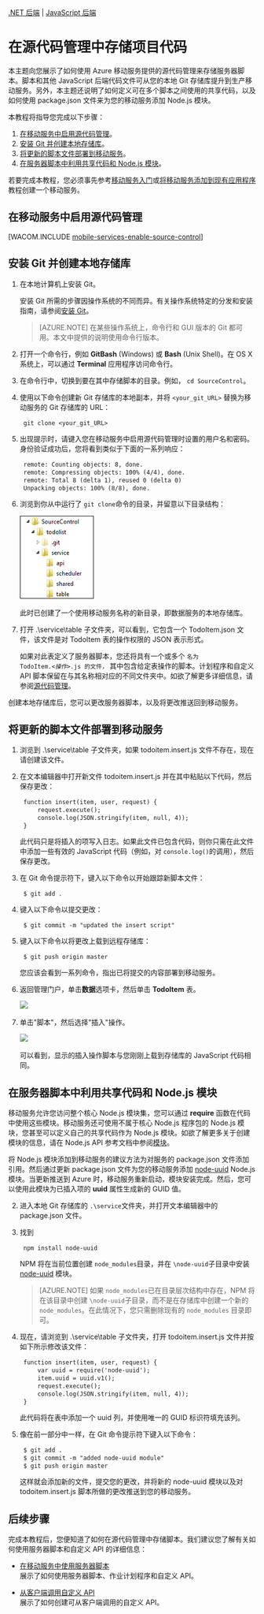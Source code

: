 <properties linkid="develop-mobile-tutorials-store-scripts-in-source-control" urlDisplayName="在源代码管理中存储服务器脚本" pageTitle="在源代码管理中存储服务器脚本 - Azure 移动服务" metaKeywords="" description="了解如何在您的计算机本地 Git 存储库中存储您的服务器脚本文件和模块。" metaCanonical="" services="" documentationCenter="Mobile" title="Store server scripts in source control" authors="glenga" solutions="" manager="" editor="" />
<tags ms.service=""
    ms.date=""
    wacn.date=""
    />


<div class="dev-center-tutorial-subselector">
	<a href="/zh-cn/documentation/articles/mobile-services-dotnet-backend-store-code-source-control/" title=".NET backend">.NET 后端</a> | <a href="/zh-cn/documentation/articles/mobile-services-store-scripts-source-control/"  title="JavaScript backend" class="current">JavaScript 后端</a>
</div>

# 在源代码管理中存储项目代码

本主题向您展示了如何使用 Azure 移动服务提供的源代码管理来存储服务器脚本。脚本和其他 JavaScript 后端代码文件可从您的本地 Git 存储库提升到生产移动服务。另外，本主题还说明了如何定义可在多个脚本之间使用的共享代码，以及如何使用 package.json 文件来为您的移动服务添加 Node.js 模块。 

本教程将指导您完成以下步骤：

1. [在移动服务中启用源代码管理]。
2. [安装 Git 并创建本地存储库]。
3. [将更新的脚本文件部署到移动服务]。
4. [在服务器脚本中利用共享代码和 Node.js 模块]。

若要完成本教程，您必须事先参考[移动服务入门]或[将移动服务添加到现有应用程序]教程创建一个移动服务。

## <a name="enable-source-control"></a>在移动服务中启用源代码管理

[WACOM.INCLUDE [mobile-services-enable-source-control](../includes/mobile-services-enable-source-control.md)]

## <a name="clone-repo"></a>安装 Git 并创建本地存储库

1. 在本地计算机上安装 Git。 

	安装 Git 所需的步骤因操作系统的不同而异。有关操作系统特定的分发和安装指南，请参阅[安装 Git]。

	> [AZURE.NOTE]
	> 在某些操作系统上，命令行和 GUI 版本的 Git 都可用。本文中提供的说明使用命令行版本。

2. 打开一个命令行，例如 **GitBash** (Windows) 或 **Bash** (Unix Shell)。在 OS X 系统上，可以通过 **Terminal** 应用程序访问命令行。

3. 在命令行中，切换到要在其中存储脚本的目录。例如， `cd SourceControl`。

4. 使用以下命令创建新 Git 存储库的本地副本，并将 `<your_git_URL>` 替换为移动服务的 Git 存储库的 URL：

		git clone <your_git_URL>

5. 出现提示时，请键入您在移动服务中启用源代码管理时设置的用户名和密码。身份验证成功后，您将看到类似于下面的一系列响应：

		remote: Counting objects: 8, done.
		remote: Compressing objects: 100% (4/4), done.
		remote: Total 8 (delta 1), reused 0 (delta 0)
		Unpacking objects: 100% (8/8), done.

6. 浏览到你从中运行了 `git clone`命令的目录，并留意以下目录结构：

	![4][4]

	此时已创建了一个使用移动服务名称的新目录，即数据服务的本地存储库。 

7. 打开 .\service\table 子文件夹，可以看到，它包含一个 TodoItem.json 文件，该文件是对 TodoItem 表的操作权限的 JSON 表示形式。 

	如果对此表定义了服务器脚本，您还将具有一个或多个 <code>名为 TodoItem._&lt;操作&gt;_.js 的文件，</code> 其中包含给定表操作的脚本。计划程序和自定义 API 脚本保留在与其名称相对应的不同文件夹中。如欲了解更多详细信息，请参阅[源代码管理]。

创建本地存储库后，您可以更改服务器脚本，以及将更改推送回到移动服务。

## <a name="deploy-scripts"></a>将更新的脚本文件部署到移动服务

1. 浏览到 .\service\table 子文件夹，如果 todoitem.insert.js 文件不存在，现在请创建该文件。

2. 在文本编辑器中打开新文件 todoitem.insert.js 并在其中粘贴以下代码，然后保存更改：

		function insert(item, user, request) {
		    request.execute();
		    console.log(JSON.stringify(item, null, 4));
		}
	
	此代码只是将插入的项写入日志。如果此文件已包含代码，则你只需在此文件中添加一些有效的 JavaScript 代码（例如，对 `console.log()`的调用），然后保存更改。 

3. 在 Git 命令提示符下，键入以下命令以开始跟踪新脚本文件：

		$ git add .
	

4. 键入以下命令以提交更改：

		$ git commit -m "updated the insert script"

5. 键入以下命令以将更改上载到远程存储库：

		$ git push origin master
	
	您应该会看到一系列命令，指出已将提交的内容部署到移动服务。

6. 返回管理门户，单击**数据**选项卡，然后单击 **TodoItem** 表。

	![][5]

3. 单击"脚本"，然后选择"插入"操作。

	![][6]

	可以看到，显示的插入操作脚本与您刚刚上载到存储库的 JavaScript 代码相同。

## <a name="use-npm"></a>在服务器脚本中利用共享代码和 Node.js 模块

移动服务允许您访问整个核心 Node.js 模块集，您可以通过 **require** 函数在代码中使用这些模块。移动服务还可使用不属于核心 Node.js 程序包的 Node.js 模块，您甚至可以定义自己的共享代码作为 Node.js 模块。如欲了解更多关于创建模块的信息，请在 Node.js API 参考文档中参阅[模块][Node.js API 文档：模块]。

将 Node.js 模块添加到移动服务的建议方法为对服务的 package.json 文件添加引用。然后通过更新 package.json 文件为您的移动服务添加 [node-uuid] Node.js 模块。当更新推送到 Azure 时，移动服务重新启动，模块安装完成。然后，您可以使用此模块为已插入项的 **uuid** 属性生成新的 GUID 值。 

2. 进入本地 Git 存储库的 `.\service`文件夹，并打开文本编辑器中的 package.json 文件。

3. 找到  

		npm install node-uuid

	NPM 将在当前位置创建 `node_modules`目录，并在 `\node-uuid`子目录中安装 [node-uuid] 模块。 

	> [AZURE.NOTE] 如果 `node_modules`已在目录层次结构中存在，NPM 将在该目录中创建 `\node-uuid`子目录，而不是在存储库中创建一个新的 `node_modules`。在此情况下，您只需删除现有的 `node_modules` 目录即可。

4. 现在，请浏览到 .\service\table 子文件夹，打开 todoitem.insert.js 文件并按如下所示修改该文件：

		function insert(item, user, request) {
		    var uuid = require('node-uuid');
		    item.uuid = uuid.v1();
		    request.execute();
		    console.log(JSON.stringify(item, null, 4));
		}

	此代码将在表中添加一个 uuid 列，并使用唯一的 GUID 标识符填充该列。

5. 像在前一部分中一样，在 Git 命令提示符下键入以下命令： 

		$ git add .
		$ git commit -m "added node-uuid module"
		$ git push origin master
		
	这样就会添加新的文件，提交您的更改，并将新的 node-uuid 模块以及对 todoitem.insert.js 脚本所做的更改推送到您的移动服务。

## <a name="next-steps"> </a>后续步骤

完成本教程后，您便知道了如何在源代码管理中存储脚本。我们建议您了解有关如何使用服务器脚本和自定义 API 的详细信息： 

+ [在移动服务中使用服务器脚本]
	<br/>展示了如何使用服务器脚本、作业计划程序和自定义 API。

+ [从客户端调用自定义 API] 
	<br/> 展示了如何创建可从客户端调用的自定义 API。

<!-- Anchors. -->
[在移动服务中启用源代码管理]: #enable-source-control
[安装 Git 并创建本地存储库]: #clone-repo
[将更新的脚本文件部署到移动服务]: #deploy-scripts
[在服务器脚本中利用共享代码和 Node.js 模块]: #use-npm

<!-- Images. -->
[4]: ./media/mobile-services-store-scripts-source-control/mobile-source-local-repo.png
[5]: ./media/mobile-services-store-scripts-source-control/mobile-portal-data-tables.png
[6]: ./media/mobile-services-store-scripts-source-control/mobile-insert-script-source-control.png

<!-- URLs. -->
[Git 网站]: http://git-scm.com
[源代码管理]: http://msdn.microsoft.com/library/windowsazure/c25aaede-c1f0-4004-8b78-113708761643
[安装 Git]: http://git-scm.com/book/en/Getting-Started-Installing-Git
[移动服务入门]: /zh-cn/documentation/articles/mobile-services-javascript-backend-windows-store-dotnet-get-started
[将移动服务添加到现有应用程序]: /zh-cn/documentation/articles/mobile-services-ios-get-started-data/
[在移动服务中使用服务器脚本]: /zh-cn/documentation/articles/mobile-services-how-to-use-server-scripts/
[Azure 管理门户]: https://manage.windowsazure.cn/
[从客户端调用自定义 API]: /zh-cn/documentation/articles/mobile-services-ios-call-custom-api/
[Node.js API 文档：模块]: http://nodejs.org/api/modules.html
[node-uuid]: https://npmjs.org/package/node-uuid
